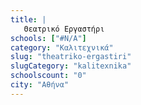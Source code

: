 ```yaml
---
title: |
   Θεατρικό Εργαστήρι
schools: ["#N/A"]
category: "Καλιτεχνικά"
slug: "theatriko-ergastiri"
slugCategory: "kalitexnika"
schoolscount: "0"
city: "Αθήνα"
---
```


